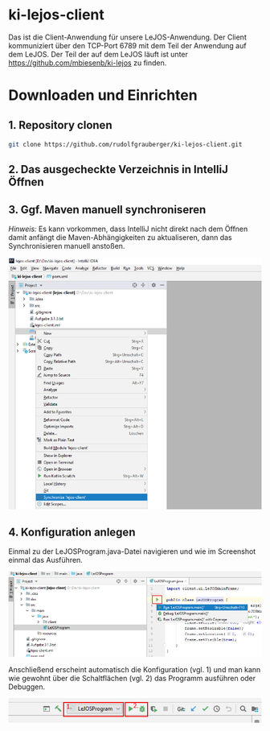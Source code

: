 # ki-lejos-client
Das ist die Client-Anwendung für unsere LeJOS-Anwendung. Der Client kommuniziert über den TCP-Port 6789 mit dem Teil der Anwendung auf dem LeJOS.  Der Teil der auf dem LeJOS läuft ist unter https://github.com/mbiesenb/ki-lejos zu finden.

# Downloaden und Einrichten

## 1. Repository clonen
```bash
git clone https://github.com/rudolfgrauberger/ki-lejos-client.git
```

## 2. Das ausgecheckte Verzeichnis in IntelliJ **Öffnen**

## 3. Ggf. Maven manuell synchroniseren

*Hinweis:* Es kann vorkommen, dass IntelliJ nicht direkt nach dem Öffnen damit anfängt die Maven-Abhängigkeiten zu aktualiseren, dann das Synchronisieren manuell anstoßen.

![Sync maven](doc/img/SyncMaven.PNG)

## 4. Konfiguration anlegen

Einmal zu der LeJOSProgram.java-Datei navigieren und wie im Screenshot einmal das Ausführen.

![Add Config](doc/img/AddConfig.PNG)

Anschließend erscheint automatisch die Konfiguration (vgl. 1) und man kann wie gewohnt über die Schaltflächen (vgl. 2) das Programm ausführen oder Debuggen.

![Configuration](doc/img/Config.png)
